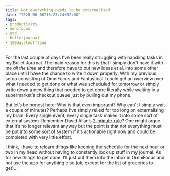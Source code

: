 ```yaml
---
title: Not everything needs to be externalised
date: "2020-06-06T10:23:24+02:00"
tags:
- productivity
- omnifocus
- gtd
- bulletjournal
- 100daystooffload
---
```


For the last couple of days I’ve been really struggling with handling tasks in my Bullet Journal. The main reason for this is that I simply don’t have it with me *all the time* and therefore have to put new ideas et al. into some other place until I  have the chance to write it down properly. With my previous setup consisting of OmniFocus and Fantastical I could get an overview over what I needed to get done or what was scheduled for tomorrow or simply write down a new thing that needed to get done literally while waiting in a supermarket’s checkout queue just by pulling out my phone.

But let’s be honest here: Why is that even important? Why can’t I simply wait a couple of minutes? Perhaps I’ve simply relied for too long on externalising my brain. Every single event, every single task makes it into some sort of external system. Remember David Allan’s [2-minute-rule](https://en.wikipedia.org/wiki/Getting_Things_Done#Workflow)? One might argue that it’s no longer relevant anyway but the point is that not everything must be put into some sort of system if it’s actionable right now and could be completed with very little effort.

I think, I have to relearn things like keeping the schedule for the next hour or two in my head without having to constantly look up stuff in my journal. As for new things to get done: I’ll just put them into the inbox in OmniFocus and not use the app for anything else (ok, except for the list of groceries to get)…
